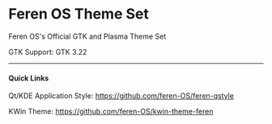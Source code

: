 # Feren OS Theme Set
Feren OS's Official GTK and Plasma Theme Set

GTK Support: GTK 3.22

-------------------------------------------------------------------------

<h4>Quick Links</h4>


Qt/KDE Application Style: https://github.com/feren-OS/feren-qstyle

KWin Theme: https://github.com/feren-OS/kwin-theme-feren
